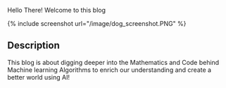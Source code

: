 Hello There! Welcome to this blog

{% include screenshot url="/image/dog_screenshot.PNG" %}

## Description

This blog is about digging deeper into the Mathematics and Code behind Machine learning Algorithms to enrich our understanding and create a better world using AI!
